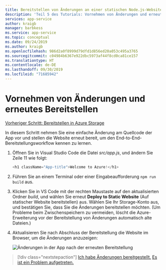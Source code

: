 ```yaml
---
title: Bereitstellen von Änderungen an einer statischen Node.js-Website in Visual Studio Code
description: 'Teil 5 des Tutorials: Vornehmen von Änderungen und erneutes Bereitstellen'
services: app-service
author: kraigb
manager: barbkess
ms.service: app-service
ms.topic: conceptual
ms.date: 09/24/2019
ms.author: kraigb
ms.openlocfilehash: 986d2a0f8999d79dfd1d856ed20a053c495a3765
ms.sourcegitcommit: c04984b6367e922dbc5973af44f8cd0ca81ce157
ms.translationtype: HT
ms.contentlocale: de-DE
ms.lasthandoff: 09/30/2019
ms.locfileid: "71685942"
---
```

# <a name="make-changes-and-redeploy"></a>Vornehmen von Änderungen und erneutes Bereitstellen

[Vorheriger Schritt: Bereitstellen in Azure Storage](tutorial-vscode-static-website-node-04.md)

In diesem Schritt nehmen Sie eine einfache Änderung am Quellcode der App vor und stellen die Website erneut bereit, um den End-to-End-Bereitstellungsworkflow kennen zu lernen.

1. Öffnen Sie in Visual Studio Code die Datei *src/app.js*, und ändern Sie Zeile 11 wie folgt:

    ```js
    <h1 className="App-title">Welcome to Azure!</h1>
    ```

1. Führen Sie an einem Terminal oder einer Eingabeaufforderung `npm run build` aus.

1. Klicken Sie in VS Code mit der rechten Maustaste auf den aktualisierten Ordner *build*, und wählen Sie erneut **Deploy to Static Website** (Auf statischer Website bereitstellen) aus. Wählen Sie Ihr Storage-Konto aus, und bestätigen Sie, dass Sie die Änderungen bereitstellen möchten. (Um Probleme beim Zwischenspeichern zu vermeiden, löscht die Azure-Erweiterung vor der Bereitstellung von Änderungen automatisch alte Dateien.)

1. Aktualisieren Sie nach Abschluss der Bereitstellung die Website im Browser, um die Änderungen anzuzeigen:

    ![Änderungen in der App nach der erneuten Bereitstellung](media/static-website/updated-azure-app.png)

> [!div class="nextstepaction"]
> [Ich habe Änderungen bereitgestellt.](tutorial-vscode-static-website-node-06.md) [Es ist ein Problem aufgetreten.](https://www.research.net/r/PWZWZ52?tutorial=node-deployment-staticwebsite&step=code-change)
